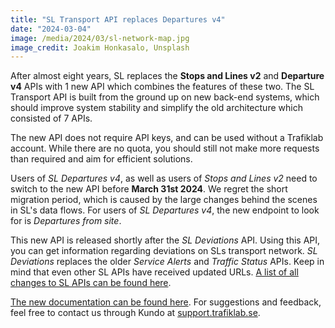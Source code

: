 ```yaml
---
title: "SL Transport API replaces Departures v4"
date: "2024-03-04"
image: /media/2024/03/sl-network-map.jpg
image_credit: Joakim Honkasalo, Unsplash
---
```


After almost eight years, SL replaces the **Stops and Lines v2** and **Departure v4** APIs with 1 new API which combines the features of these two.
The SL Transport API is built from the ground up on new back-end systems, which should improve system stability and simplify the old architecture which
consisted
of 7 APIs.

<!--more--> 

The new API does not require API keys, and can be used without a Trafiklab account. While there are no quota, you should still not make more requests than
required and aim for efficient solutions.

Users of _SL Departures v4_, as well as users of _Stops and Lines v2_ need to switch to the new API before **March 31st 2024**. We regret the short migration
period, which is caused by the large changes behind the scenes in SL's data flows. For users of _SL Departures v4_, the new endpoint to look for is _Departures
from site_.

This new API is released shortly after the _SL Deviations_ API. Using this API, you can get information regarding deviations on SLs transport network. _SL
Deviations_ replaces the older _Service Alerts_ and _Traffic Status_ APIs. Keep
in mind that even other SL APIs have received updated URLs. [A list of all changes to SL APIs can be found here](/api/our-apis/sl/_index.md).

[The new documentation can be found here](/api/our-apis/sl/transport.md). For suggestions and feedback, feel free to contact us through Kundo
at [support.trafiklab.se](https://support.trafiklab.se).

